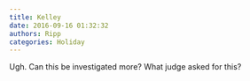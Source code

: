 ```yaml
---
title: Kelley
date: 2016-09-16 01:32:32
authors: Ripp
categories: Holiday
---
```


 Ugh. Can this be investigated more? What judge asked for this?